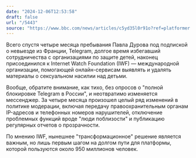 ```yaml
---
date: "2024-12-06T12:53:58"
draft: false
url: "/5443"
source: "https://www.bbc.com/news/articles/c5yd35l0r91o?ref=platformer.news"
---
```


Всего спустя четыре месяца пребывания Павла Дурова под подпиской о невыезде из Франции, Telegram, долгое время избегавший сотрудничества с организациями по защите детей, наконец присоединился к Internet Watch Foundation (IWF) — международной организации, помогающей онлайн-сервисам выявлять и удалять материалы о сексуальном насилии над детьми.

Вообще, обратите внимание, как тихо, без опросов о "полной блокировке Telegram в России", и неотвратимо изменяется мессенджер. За четыре месяца произошел целый ряд изменений в политике модерации, включая передачу правоохранительным органам IP-адресов и телефонных номеров нарушителей, отключение проблемных функций вроде "люди поблизости" и публикацию регулярных отчетов о прозрачности.

По мнению IWF, нынешнее "трансформационное" решение является важным, но лишь первым шагом на долгом пути для платформы, которой пользуются около 950 миллионов человек.
